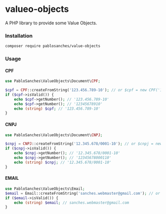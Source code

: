 # valueo-objects
A PHP library to provide some Value Objects.

### Installation
```sh
composer require pablosanches/value-objects
```

### Usage

#### CPF
```php
use PabloSanches\ValueObjects\Document\CPF;

$cpf = CPF::createFromString('123.456.789-10'); // or $cpf = new CPF('123.456.789-10');
if ($cpf->isValid()) {
    echo $cpf->getNumber(); // '123.456.789-10'
    echo $cpf->getNumber(); // '12345678910'
    echo (string) $cpf; // '123.456.789-10'
}
```
#### CNPJ
```php
use PabloSanches\ValueObjects\Document\CNPJ;

$cnpj = CNPJ::createFromString('12.345.678/0001-10'); // or $cnpj = new CNPJ('12.345.678/0001-10');
if ($cnpj->isValid()) {
    echo $cnpj->getNumber(); // '12.345.678/0001-10'
    echo $cnpj->getNumber(); // '12345678000110'
    echo (string) $cnpj; // '12.345.678/0001-10'
}
```
#### EMAIL
```php
use PabloSanches\ValueObjects\Email;
$email = Email::createFromString('sanches.webmaster@gmail.com'); // or $email = new Email('sanches.webmaster@gmail.com');
if ($email->isValid()) {
    echo (string) $email; // sanches.webmaster@gmail.com
}
```